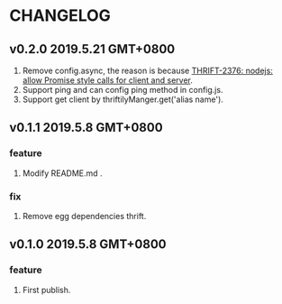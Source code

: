 # CHANGELOG

## v0.2.0 2019.5.21 GMT+0800

1. Remove config.async, the reason is because [THRIFT-2376: nodejs: allow Promise style calls for client and server](https://issues.apache.org/jira/browse/THRIFT-2376).
2. Support ping and can config ping method in config.js.
3. Support get client by thriftilyManger.get('alias name').

## v0.1.1 2019.5.8 GMT+0800

### feature

1. Modify README.md .

### fix

1. Remove egg dependencies thrift.

## v0.1.0 2019.5.8 GMT+0800

### feature

1. First publish.
